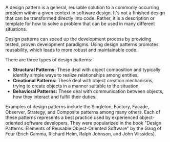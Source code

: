 A design pattern is a general, reusable solution to a commonly occurring problem within a given context in software design. It's not a finished design that can be transformed directly into code. Rather, it is a description or template for how to solve a problem that can be used in many different situations.

Design patterns can speed up the development process by providing tested, proven development paradigms. Using design patterns promotes reusability, which leads to more robust and maintainable code.

There are three types of design patterns:

- **Structural Patterns:** These deal with object composition and typically identify simple ways to realize relationships among entities.
- **Creational Patterns:** These deal with object creation mechanisms, trying to create objects in a manner suitable to the situation.
- **Behavioral Patterns:** These deal with communication between objects, how they interact and fulfill their duties.

Examples of design patterns include the Singleton, Factory, Facade, Observer, Strategy, and Composite patterns among many others. Each of these patterns represents a best practice used by experienced object-oriented software developers. They were popularized in the book "Design Patterns: Elements of Reusable Object-Oriented Software" by the Gang of Four (Erich Gamma, Richard Helm, Ralph Johnson, and John Vlissides).
